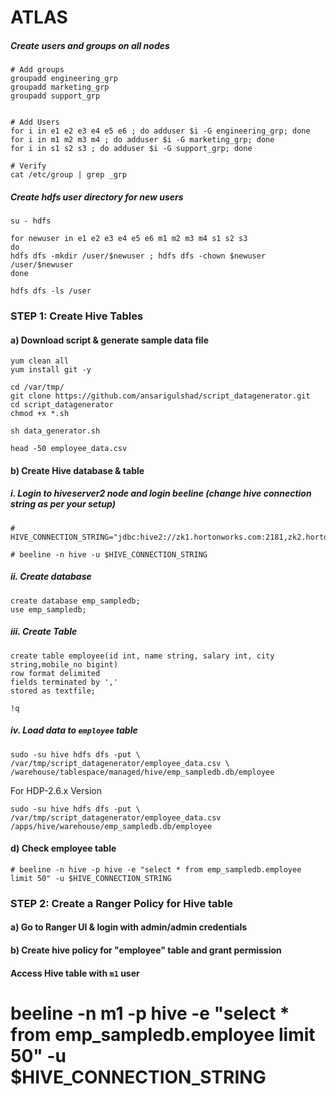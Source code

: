 # ATLAS

##### Create users and groups on all nodes
```
# Add groups
groupadd engineering_grp
groupadd marketing_grp
groupadd support_grp


# Add Users
for i in e1 e2 e3 e4 e5 e6 ; do adduser $i -G engineering_grp; done
for i in m1 m2 m3 m4 ; do adduser $i -G marketing_grp; done
for i in s1 s2 s3 ; do adduser $i -G support_grp; done

# Verify
cat /etc/group | grep _grp
```

#####  Create hdfs user directory for new users
```
su - hdfs

for newuser in e1 e2 e3 e4 e5 e6 m1 m2 m3 m4 s1 s2 s3 
do
hdfs dfs -mkdir /user/$newuser ; hdfs dfs -chown $newuser /user/$newuser
done

hdfs dfs -ls /user
```

### STEP 1: Create Hive Tables
#### a) Download script & generate sample data file
```
yum clean all
yum install git -y

cd /var/tmp/
git clone https://github.com/ansarigulshad/script_datagenerator.git
cd script_datagenerator
chmod +x *.sh
```
```
sh data_generator.sh
```
```
head -50 employee_data.csv
```
#### b) Create Hive database & table

##### i. Login to hiveserver2 node and login beeline (change hive connection string as per your setup)
```
# HIVE_CONNECTION_STRING="jdbc:hive2://zk1.hortonworks.com:2181,zk2.hortonworks.com:2181,zk3.hortonworks.com:2181/;serviceDiscoveryMode=zooKeeper;zooKeeperNamespace=hiveserver2"

# beeline -n hive -u $HIVE_CONNECTION_STRING
```
##### ii. Create database
```
create database emp_sampledb;
use emp_sampledb;
```
##### iii. Create Table
```
create table employee(id int, name string, salary int, city string,mobile_no bigint) 
row format delimited
fields terminated by ','
stored as textfile;
```
```
!q
```
##### iv. Load data to `employee` table
```
sudo -su hive hdfs dfs -put \
/var/tmp/script_datagenerator/employee_data.csv \
/warehouse/tablespace/managed/hive/emp_sampledb.db/employee
```
For HDP-2.6.x Version
```
sudo -su hive hdfs dfs -put \
/var/tmp/script_datagenerator/employee_data.csv /apps/hive/warehouse/emp_sampledb.db/employee
```

#### d) Check employee table
```
# beeline -n hive -p hive -e "select * from emp_sampledb.employee limit 50" -u $HIVE_CONNECTION_STRING
```

### STEP 2: Create a Ranger Policy for Hive table
#### a) Go to Ranger UI & login with admin/admin credentials
#### b) Create hive policy for "employee" table and grant permission 

#### Access Hive table with `m1` user
# beeline -n m1 -p hive -e "select * from emp_sampledb.employee limit 50" -u $HIVE_CONNECTION_STRING
